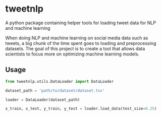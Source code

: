 # tweetnlp
A python package containing helper tools for loading tweet data for NLP and machine learning

When doing NLP and machine learning on social media data such as tweets, 
a big chunk of the time spent goes to loading and preprocessing datasets. 
The goal of this project is to create a tool that allows data scientists 
to focus more on optimizing machine learning models.

## Usage
```python
from tweetnlp.utils.DataLoader import DataLoader

dataset_path = 'path/to/dataset/dataset.tsv'

loader = DataLoader(dataset_path)

x_train, x_test, y_train, y_test = loader.load_data(test_size=0.25)

```
